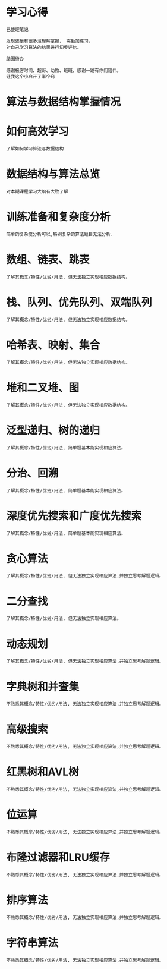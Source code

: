 # 学习心得

    已整理笔记
    
    发现还是有很多没理解掌握， 需勤加练习。
    对自己学习算法的结果进行初步评估。
    
    脑图待办
    
    感谢极客时间、超哥、助教、班班，感谢一路有你们陪伴。
    让我这个小白开了半个窍
    
    
    
    
    
    
    
      
    
# 算法与数据结构掌握情况

# 如何高效学习  
    了解如何学习算法与数据结构  

# 数据结构与算法总览    
    对本期课程学习大纲有大致了解
    
# 训练准备和复杂度分析
    简单的复杂度分析可以,特别复杂的算法题目无法分析.
    
# 数组、链表、跳表
    了解其概念/特性/优劣/用法, 但无法独立实现相应数据结构。
  
# 栈、队列、优先队列、双端队列    
    了解其概念/特性/优劣/用法, 但无法独立实现相应数据结构。

# 哈希表、映射、集合   
    了解其概念/特性/优劣/用法, 但无法独立实现相应数据结构。

# 堆和二叉堆、图 
    了解其概念/特性/优劣/用法, 但无法独立实现相应数据结构。                    

# 泛型递归、树的递归
    了解其概念/特性/优劣/用法, 简单题基本能实现相应算法。

# 分治、回溯
    了解其概念/特性/优劣/用法, 简单题基本能实现相应算法。
                                          
# 深度优先搜索和广度优先搜索
    了解其概念/特性/优劣/用法, 简单题基本能实现相应算法。
          
# 贪心算法
    了解其概念/特性/优劣/用法, 但无法独立实现相应算法,并独立思考解题逻辑。

# 二分查找
    了解其概念/特性/优劣/用法, 但无法独立实现相应算法。

# 动态规划
    了解其概念/特性/优劣/用法, 但无法独立实现相应算法,并独立思考解题逻辑。

# 字典树和并查集
    不熟悉其概念/特性/优劣/用法, 无法独立实现相应算法,并独立思考解题逻辑。
           
# 高级搜索
    不熟悉其概念/特性/优劣/用法, 无法独立实现相应算法,并独立思考解题逻辑。
    
# 红黑树和AVL树
    不熟悉其概念/特性/优劣/用法, 无法独立实现相应算法,并独立思考解题逻辑。
              
# 位运算  
    不熟悉其概念/特性/优劣/用法, 无法独立实现相应算法,并独立思考解题逻辑。
    
# 布隆过滤器和LRU缓存
    不熟悉其概念/特性/优劣/用法, 无法独立实现相应算法,并独立思考解题逻辑。
               
# 排序算法
    不熟悉其概念/特性/优劣/用法, 无法独立实现相应算法,并独立思考解题逻辑。
            
# 字符串算法
    不熟悉其概念/特性/优劣/用法, 无法独立实现相应算法,并独立思考解题逻辑。  